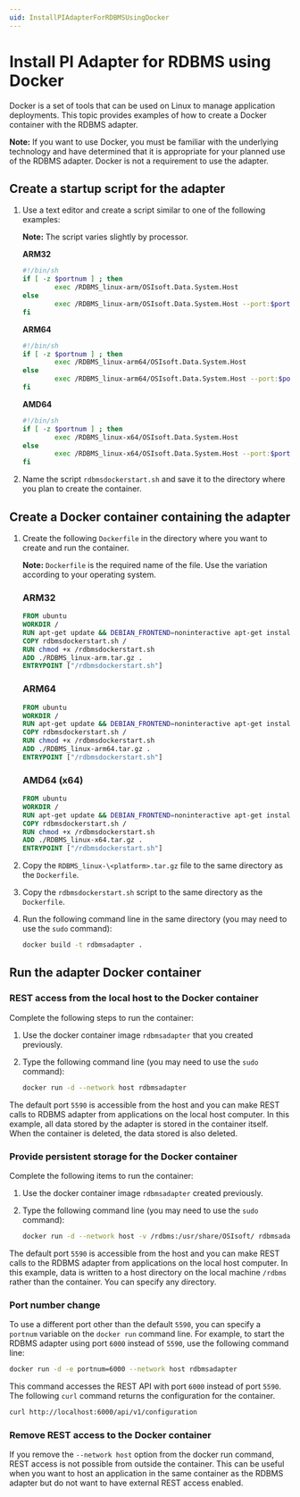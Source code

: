 ```yaml
---
uid: InstallPIAdapterForRDBMSUsingDocker
---
```


# Install PI Adapter for RDBMS using Docker

Docker is a set of tools that can be used on Linux to manage application deployments. This topic provides examples of how to create a Docker container with the RDBMS adapter.

**Note:** If you want to use Docker, you must be familiar with the underlying technology and have determined that it is appropriate for your planned use of the RDBMS adapter. Docker is not a requirement to use the adapter.

## Create a startup script for the adapter

1. Use a text editor and create a script similar to one of the following examples:

	**Note:** The script varies slightly by processor.

	**ARM32**

	```bash
	#!/bin/sh
	if [ -z $portnum ] ; then
			exec /RDBMS_linux-arm/OSIsoft.Data.System.Host
	else
			exec /RDBMS_linux-arm/OSIsoft.Data.System.Host --port:$portnum
	fi
	```
	
	**ARM64**
	
	```bash
	#!/bin/sh
	if [ -z $portnum ] ; then
			exec /RDBMS_linux-arm64/OSIsoft.Data.System.Host
	else
			exec /RDBMS_linux-arm64/OSIsoft.Data.System.Host --port:$portnum
	fi
	```
	
	**AMD64**
	
	```bash
	#!/bin/sh
	if [ -z $portnum ] ; then
			exec /RDBMS_linux-x64/OSIsoft.Data.System.Host
	else
			exec /RDBMS_linux-x64/OSIsoft.Data.System.Host --port:$portnum
	fi
	```
	
2. Name the script `rdbmsdockerstart.sh` and save it to the directory where you plan to create the container.

## Create a Docker container containing the adapter

1. Create the following `Dockerfile` in the directory where you want to create and run the container. 

	**Note:** `Dockerfile` is the required name of the file. Use the variation according to your operating system.

	### ARM32

	```dockerfile
	FROM ubuntu
	WORKDIR /
	RUN apt-get update && DEBIAN_FRONTEND=noninteractive apt-get install -y ca-certificates libicu60 libssl1.1 curl
	COPY rdbmsdockerstart.sh /
	RUN chmod +x /rdbmsdockerstart.sh
	ADD ./RDBMS_linux-arm.tar.gz .
	ENTRYPOINT ["/rdbmsdockerstart.sh"]
	```
	
	### ARM64

	```dockerfile
	FROM ubuntu
	WORKDIR /
	RUN apt-get update && DEBIAN_FRONTEND=noninteractive apt-get install -y ca-certificates libicu66 libssl1.1 curl
	COPY rdbmsdockerstart.sh /
	RUN chmod +x /rdbmsdockerstart.sh
	ADD ./RDBMS_linux-arm64.tar.gz .
	ENTRYPOINT ["/rdbmsdockerstart.sh"]
	```

	### AMD64 (x64)

	```dockerfile
	FROM ubuntu
	WORKDIR /
	RUN apt-get update && DEBIAN_FRONTEND=noninteractive apt-get install -y ca-certificates libicu66 libssl1.1 curl
	COPY rdbmsdockerstart.sh /
	RUN chmod +x /rdbmsdockerstart.sh
	ADD ./RDBMS_linux-x64.tar.gz .
	ENTRYPOINT ["/rdbmsdockerstart.sh"]
	```

2. Copy the `RDBMS_linux-\<platform>.tar.gz` file to the same directory as the `Dockerfile`.

3. Copy the `rdbmsdockerstart.sh` script to the same directory as the `Dockerfile`.

4. Run the following command line in the same directory (you may need to use the `sudo` command):

	```bash
	docker build -t rdbmsadapter .
	```

## Run the adapter Docker container

### REST access from the local host to the Docker container

Complete the following steps to run the container:

1. Use the docker container image `rdbmsadapter` that you created previously.
2. Type the following command line (you may need to use the `sudo` command):

	```bash
	docker run -d --network host rdbmsadapter
	```

The default port `5590` is accessible from the host and <!-- jokim Apr 12 2021: a bit unclear or awkwardly written. but not sure how to rewrite it... -->you can make REST calls to RDBMS adapter from applications on the local host computer. In this example, all data stored by the adapter is stored in the container itself. When the container is deleted, the data stored is also deleted.

### Provide persistent storage for the Docker container

Complete the following items to run the container:

1. Use the docker container image `rdbmsadapter` created previously.
2. Type the following command line (you may need to use the `sudo` command):

	```bash
	docker run -d --network host -v /rdbms:/usr/share/OSIsoft/ rdbmsadapter
	```

The default port `5590` is accessible from the host and <!-- jokim Apr 12 2021: a bit unclear or awkwardly written. but not sure how to rewrite it... -->you can make REST calls to the RDBMS adapter from applications on the local host computer. In this example, data is written to a host directory on the local machine `/rdbms` rather than the container. You can specify any directory.

### Port number change

To use a different port other than the default `5590`, you can specify a `portnum` variable on the `docker run` command line. For example, to start the RDBMS adapter using port `6000` instead of `5590`, use the following command line:

```bash
docker run -d -e portnum=6000 --network host rdbmsadapter
```

This command accesses the REST API with port `6000` instead of port `5590`. The following `curl` command returns the configuration for the container.

```bash
curl http://localhost:6000/api/v1/configuration
```

### Remove REST access to the Docker container

If you remove the `--network host` option from the docker run command, REST access is not possible from outside the container. This can be useful when you want to host an application in the same container as the RDBMS adapter but do not want to have external REST access enabled.
